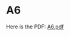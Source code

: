 # A6
Here is the PDF: [A6.pdf](https://github.com/dacaldera/DMM_Fall2021/blob/main/course_content/pdfs/A6.pdf)
